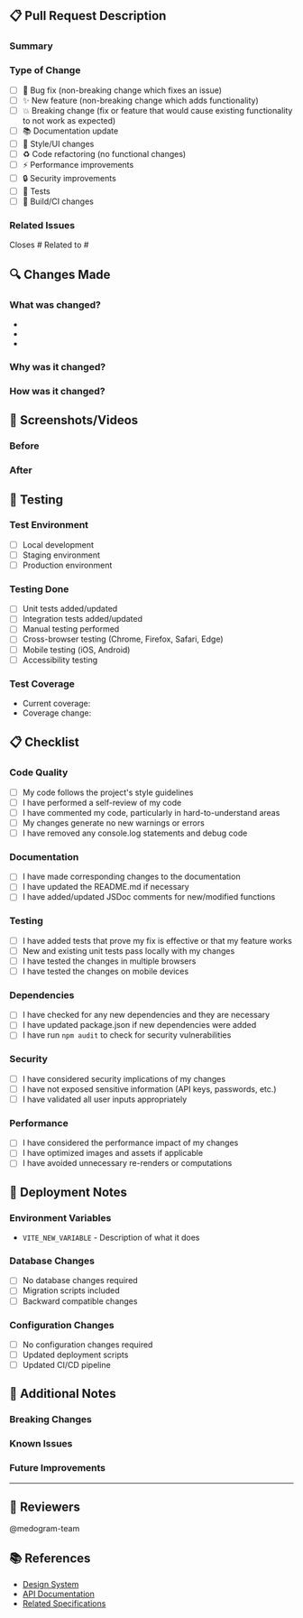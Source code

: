 ## 📋 Pull Request Description

### Summary
<!-- Provide a brief summary of the changes -->

### Type of Change
<!-- Mark the relevant option with an "x" -->
- [ ] 🐛 Bug fix (non-breaking change which fixes an issue)
- [ ] ✨ New feature (non-breaking change which adds functionality)
- [ ] 💥 Breaking change (fix or feature that would cause existing functionality to not work as expected)
- [ ] 📚 Documentation update
- [ ] 🎨 Style/UI changes
- [ ] ♻️ Code refactoring (no functional changes)
- [ ] ⚡ Performance improvements
- [ ] 🔒 Security improvements
- [ ] 🧪 Tests
- [ ] 🔧 Build/CI changes

### Related Issues
<!-- Link to related issues -->
Closes #<!-- issue number -->
Related to #<!-- issue number -->

## 🔍 Changes Made

### What was changed?
<!-- Detailed description of changes -->
- 
- 
- 

### Why was it changed?
<!-- Explanation of the motivation behind the changes -->

### How was it changed?
<!-- Technical details of implementation -->

## 📸 Screenshots/Videos
<!-- If applicable, add screenshots or videos to showcase the changes -->

### Before
<!-- Screenshot/video of the old behavior -->

### After
<!-- Screenshot/video of the new behavior -->

## 🧪 Testing

### Test Environment
- [ ] Local development
- [ ] Staging environment
- [ ] Production environment

### Testing Done
<!-- Describe the testing you performed -->
- [ ] Unit tests added/updated
- [ ] Integration tests added/updated
- [ ] Manual testing performed
- [ ] Cross-browser testing (Chrome, Firefox, Safari, Edge)
- [ ] Mobile testing (iOS, Android)
- [ ] Accessibility testing

### Test Coverage
<!-- If applicable, mention test coverage changes -->
- Current coverage: <!-- percentage -->
- Coverage change: <!-- +/- percentage -->

## 📋 Checklist

### Code Quality
- [ ] My code follows the project's style guidelines
- [ ] I have performed a self-review of my code
- [ ] I have commented my code, particularly in hard-to-understand areas
- [ ] My changes generate no new warnings or errors
- [ ] I have removed any console.log statements and debug code

### Documentation
- [ ] I have made corresponding changes to the documentation
- [ ] I have updated the README.md if necessary
- [ ] I have added/updated JSDoc comments for new/modified functions

### Testing
- [ ] I have added tests that prove my fix is effective or that my feature works
- [ ] New and existing unit tests pass locally with my changes
- [ ] I have tested the changes in multiple browsers
- [ ] I have tested the changes on mobile devices

### Dependencies
- [ ] I have checked for any new dependencies and they are necessary
- [ ] I have updated package.json if new dependencies were added
- [ ] I have run `npm audit` to check for security vulnerabilities

### Security
- [ ] I have considered security implications of my changes
- [ ] I have not exposed sensitive information (API keys, passwords, etc.)
- [ ] I have validated all user inputs appropriately

### Performance
- [ ] I have considered the performance impact of my changes
- [ ] I have optimized images and assets if applicable
- [ ] I have avoided unnecessary re-renders or computations

## 🚀 Deployment Notes

### Environment Variables
<!-- List any new environment variables needed -->
- `VITE_NEW_VARIABLE` - Description of what it does

### Database Changes
<!-- If applicable, describe any database changes -->
- [ ] No database changes required
- [ ] Migration scripts included
- [ ] Backward compatible changes

### Configuration Changes
<!-- List any configuration changes needed -->
- [ ] No configuration changes required
- [ ] Updated deployment scripts
- [ ] Updated CI/CD pipeline

## 📝 Additional Notes

### Breaking Changes
<!-- Describe any breaking changes and migration steps -->

### Known Issues
<!-- List any known issues or limitations -->

### Future Improvements
<!-- Suggest any follow-up improvements -->

---

## 👥 Reviewers
<!-- Tag specific reviewers if needed -->
@medogram-team

## 📚 References
<!-- Link to relevant documentation, specifications, etc. -->
- [Design System](link-to-design-system)
- [API Documentation](link-to-api-docs)
- [Related Specifications](link-to-specs)
